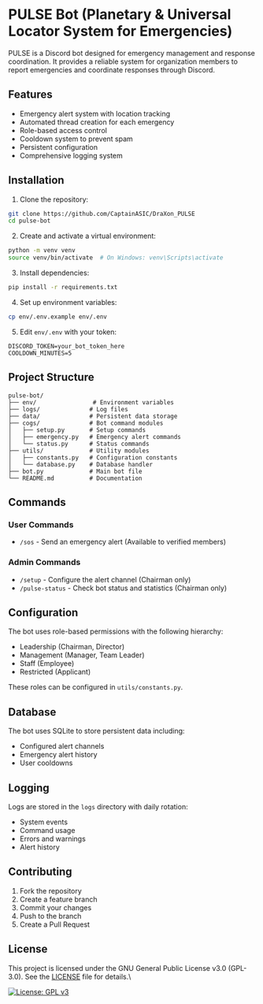 # PULSE Bot (Planetary & Universal Locator System for Emergencies)

PULSE is a Discord bot designed for emergency management and response coordination. It provides a reliable system for organization members to report emergencies and coordinate responses through Discord.

## Features

- Emergency alert system with location tracking
- Automated thread creation for each emergency
- Role-based access control
- Cooldown system to prevent spam
- Persistent configuration
- Comprehensive logging system

## Installation

1. Clone the repository:
```bash
git clone https://github.com/CaptainASIC/DraXon_PULSE
cd pulse-bot
```

2. Create and activate a virtual environment:
```bash
python -m venv venv
source venv/bin/activate  # On Windows: venv\Scripts\activate
```

3. Install dependencies:
```bash
pip install -r requirements.txt
```

4. Set up environment variables:
```bash
cp env/.env.example env/.env
```

5. Edit `env/.env` with your token:
```
DISCORD_TOKEN=your_bot_token_here
COOLDOWN_MINUTES=5
```

## Project Structure

```
pulse-bot/
├── env/                # Environment variables
├── logs/              # Log files
├── data/              # Persistent data storage
├── cogs/              # Bot command modules
│   ├── setup.py       # Setup commands
│   ├── emergency.py   # Emergency alert commands
│   └── status.py      # Status commands
├── utils/             # Utility modules
│   ├── constants.py   # Configuration constants
│   └── database.py    # Database handler
├── bot.py             # Main bot file
└── README.md          # Documentation
```

## Commands

### User Commands
- `/sos` - Send an emergency alert (Available to verified members)

### Admin Commands
- `/setup` - Configure the alert channel (Chairman only)
- `/pulse-status` - Check bot status and statistics (Chairman only)

## Configuration

The bot uses role-based permissions with the following hierarchy:
- Leadership (Chairman, Director)
- Management (Manager, Team Leader)
- Staff (Employee)
- Restricted (Applicant)

These roles can be configured in `utils/constants.py`.

## Database

The bot uses SQLite to store persistent data including:
- Configured alert channels
- Emergency alert history
- User cooldowns

## Logging

Logs are stored in the `logs` directory with daily rotation:
- System events
- Command usage
- Errors and warnings
- Alert history

## Contributing

1. Fork the repository
2. Create a feature branch
3. Commit your changes
4. Push to the branch
5. Create a Pull Request

## License 

This project is licensed under the GNU General Public License v3.0 (GPL-3.0). See the [LICENSE](LICENSE) file for details.\

[![License: GPL v3](https://img.shields.io/badge/License-GPLv3-blue.svg)](https://www.gnu.org/licenses/gpl-3.0)